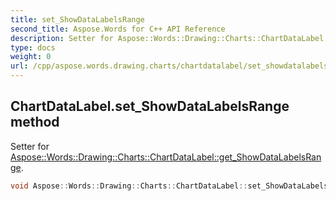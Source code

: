 ```yaml
---
title: set_ShowDataLabelsRange
second_title: Aspose.Words for C++ API Reference
description: Setter for Aspose::Words::Drawing::Charts::ChartDataLabel::get_ShowDataLabelsRange. 
type: docs
weight: 0
url: /cpp/aspose.words.drawing.charts/chartdatalabel/set_showdatalabelsrange/
---
```

## ChartDataLabel.set_ShowDataLabelsRange method


Setter for [Aspose::Words::Drawing::Charts::ChartDataLabel::get_ShowDataLabelsRange](../get_showdatalabelsrange/).

```cpp
void Aspose::Words::Drawing::Charts::ChartDataLabel::set_ShowDataLabelsRange(bool value)
```

